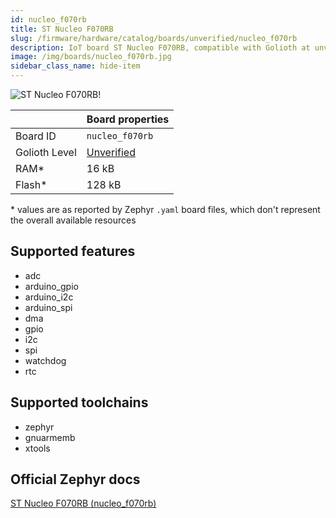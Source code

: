 ```yaml
---
id: nucleo_f070rb
title: ST Nucleo F070RB
slug: /firmware/hardware/catalog/boards/unverified/nucleo_f070rb
description: IoT board ST Nucleo F070RB, compatible with Golioth at unverified level.
image: /img/boards/nucleo_f070rb.jpg
sidebar_class_name: hide-item
---
```


[//]: # (This is an auto-generated file, do not edit! Changes to it will be lost upon re-generation)

![ST Nucleo F070RB!](/img/boards/nucleo_f070rb.jpg "ST Nucleo F070RB")

|                | Board properties     |
| -------------  | -------------------- |
| Board ID       | `nucleo_f070rb` |
| Golioth Level  | [Unverified](/firmware/hardware#unverified-boards) |
| RAM*           | 16 kB |
| Flash*         | 128 kB |

\* values are as reported by Zephyr `.yaml` board files, which don't represent the overall available resources



## Supported features

* adc
* arduino_gpio
* arduino_i2c
* arduino_spi
* dma
* gpio
* i2c
* spi
* watchdog
* rtc

## Supported toolchains

* zephyr
* gnuarmemb
* xtools

## Official Zephyr docs

[ST Nucleo F070RB (nucleo_f070rb)](https://docs.zephyrproject.org/latest/boards/st/nucleo_f070rb/doc/index.html)
